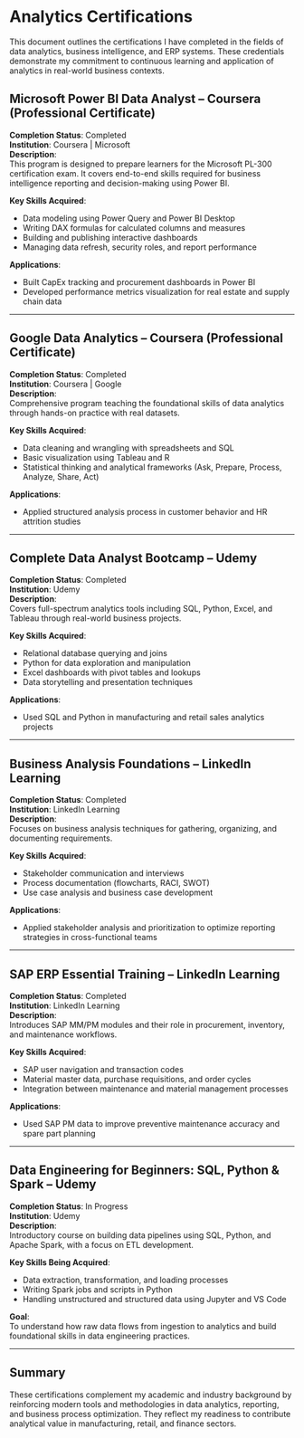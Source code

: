 # Analytics Certifications

This document outlines the certifications I have completed in the fields of data analytics, business intelligence, and ERP systems. These credentials demonstrate my commitment to continuous learning and application of analytics in real-world business contexts.

## Microsoft Power BI Data Analyst – Coursera (Professional Certificate)

**Completion Status**: Completed  
**Institution**: Coursera | Microsoft  
**Description**:  
This program is designed to prepare learners for the Microsoft PL-300 certification exam. It covers end-to-end skills required for business intelligence reporting and decision-making using Power BI.

**Key Skills Acquired**:
- Data modeling using Power Query and Power BI Desktop
- Writing DAX formulas for calculated columns and measures
- Building and publishing interactive dashboards
- Managing data refresh, security roles, and report performance

**Applications**:
- Built CapEx tracking and procurement dashboards in Power BI  
- Developed performance metrics visualization for real estate and supply chain data

---

## Google Data Analytics – Coursera (Professional Certificate)

**Completion Status**: Completed  
**Institution**: Coursera | Google  
**Description**:  
Comprehensive program teaching the foundational skills of data analytics through hands-on practice with real datasets.

**Key Skills Acquired**:
- Data cleaning and wrangling with spreadsheets and SQL
- Basic visualization using Tableau and R
- Statistical thinking and analytical frameworks (Ask, Prepare, Process, Analyze, Share, Act)

**Applications**:
- Applied structured analysis process in customer behavior and HR attrition studies

---

## Complete Data Analyst Bootcamp – Udemy

**Completion Status**: Completed  
**Institution**: Udemy  
**Description**:  
Covers full-spectrum analytics tools including SQL, Python, Excel, and Tableau through real-world business projects.

**Key Skills Acquired**:
- Relational database querying and joins
- Python for data exploration and manipulation
- Excel dashboards with pivot tables and lookups
- Data storytelling and presentation techniques

**Applications**:
- Used SQL and Python in manufacturing and retail sales analytics projects

---

## Business Analysis Foundations – LinkedIn Learning

**Completion Status**: Completed  
**Institution**: LinkedIn Learning  
**Description**:  
Focuses on business analysis techniques for gathering, organizing, and documenting requirements.

**Key Skills Acquired**:
- Stakeholder communication and interviews
- Process documentation (flowcharts, RACI, SWOT)
- Use case analysis and business case development

**Applications**:
- Applied stakeholder analysis and prioritization to optimize reporting strategies in cross-functional teams

---

## SAP ERP Essential Training – LinkedIn Learning

**Completion Status**: Completed  
**Institution**: LinkedIn Learning  
**Description**:  
Introduces SAP MM/PM modules and their role in procurement, inventory, and maintenance workflows.

**Key Skills Acquired**:
- SAP user navigation and transaction codes
- Material master data, purchase requisitions, and order cycles
- Integration between maintenance and material management processes

**Applications**:
- Used SAP PM data to improve preventive maintenance accuracy and spare part planning

---

## Data Engineering for Beginners: SQL, Python & Spark – Udemy

**Completion Status**: In Progress  
**Institution**: Udemy  
**Description**:  
Introductory course on building data pipelines using SQL, Python, and Apache Spark, with a focus on ETL development.

**Key Skills Being Acquired**:
- Data extraction, transformation, and loading processes
- Writing Spark jobs and scripts in Python
- Handling unstructured and structured data using Jupyter and VS Code

**Goal**:  
To understand how raw data flows from ingestion to analytics and build foundational skills in data engineering practices.

---

## Summary

These certifications complement my academic and industry background by reinforcing modern tools and methodologies in data analytics, reporting, and business process optimization. They reflect my readiness to contribute analytical value in manufacturing, retail, and finance sectors.
